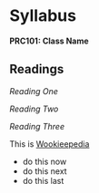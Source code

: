 #  Syllabus
**PRC101: Class Name**

##  Readings
*Reading One*

*Reading Two*

*Reading Three*

This is [Wookieepedia](http://starwars.wikia.com/wiki/Main_Page)

- do this now
- do this next
- do this last

